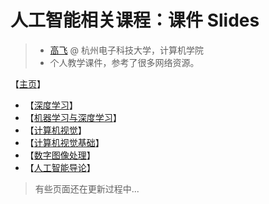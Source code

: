 # 人工智能相关课程：课件 Slides

> - [高飞](http://aiart.live) @ 杭州电子科技大学，计算机学院
> - 个人教学课件，参考了很多网络资源。

【[主页](https://aiart.live/courses/)】

- 【[深度学习](https://aiart.live/courses/dl.html)】
- 【[机器学习与深度学习](https://aiart.live/courses/mldl.html)】
- 【[计算机视觉](https://aiart.live/courses/cv.html)】
- 【[计算机视觉基础](https://aiart.live/courses/cvf.html)】
- 【[数字图像处理](https://aiart.live/courses/dip.html)】
- 【[人工智能导论](https://aiart.live/courses/i2ai.html)】



> 有些页面还在更新过程中...